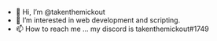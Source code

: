 - 👋 Hi, I’m @takenthemickout
- 👀 I’m interested in web development and scripting.
- 📫 How to reach me ... my discord is takenthemickout#1749

<!---
takenthemickout/takenthemickout is a ✨ special ✨ repository because its `README.md` (this file) appears on your GitHub profile.
You can click the Preview link to take a look at your changes.
--->
